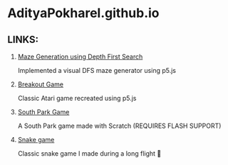 # AdityaPokharel.github.io

## LINKS:

1. [Maze Generation using Depth First Search](https://adityapokharel.github.io/p5/maze-generator)
  
    Implemented a visual DFS maze generator using p5.js
    
2. [Breakout Game](https://adityapokharel.github.io/p5/breakout)

    Classic Atari game recreated using p5.js 
    
3. [South Park Game](https://scratch.mit.edu/projects/163703719/)
    
    A South Park game made with Scratch (REQUIRES FLASH SUPPORT)   

4. [Snake game](https://adityapokharel.github.io/p5/snake/)
    
    Classic snake game I made during a long flight 👾
